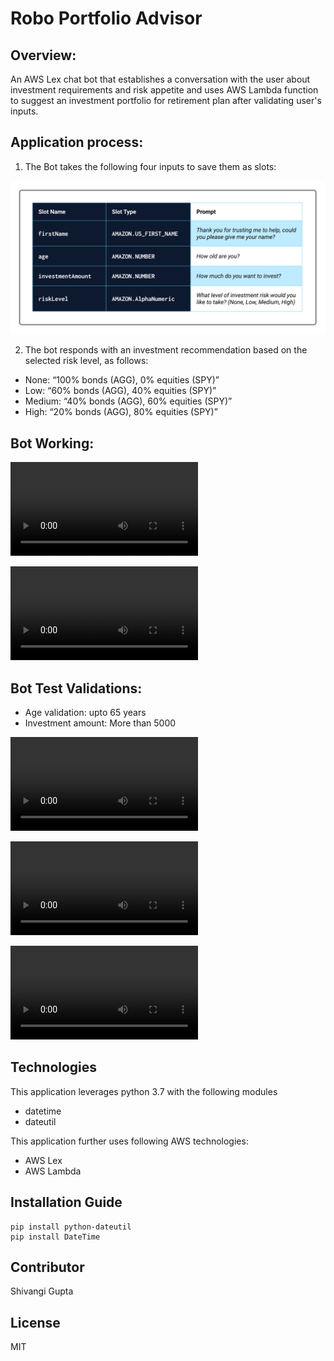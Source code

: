 # Robo Portfolio Advisor

## Overview:

An AWS Lex chat bot that establishes a conversation with the user about investment requirements and risk appetite and uses AWS Lambda function to suggest an investment portfolio for retirement plan after validating user's inputs.

## Application process:

1. The Bot takes the following four inputs to save them as slots:

![](media/slots.png)

2. The bot responds with an investment recommendation based on the selected risk level, as follows:

- None: “100% bonds (AGG), 0% equities (SPY)”
- Low: “60% bonds (AGG), 40% equities (SPY)”
- Medium: “40% bonds (AGG), 60% equities (SPY)”
- High: “20% bonds (AGG), 80% equities (SPY)”

## Bot Working:

![Chat_Bot_working](media/robo_adv.mov)

![Chat_Bot_Portfolio](media/robo_lambda.mov)


## Bot Test Validations:

* Age validation: upto 65 years
* Investment amount: More than 5000


![Chatbot_Test_Age](media/age_testval.mov)

![Chatbot_Test_Amount](media/amount_testval.mov)

![Chatbot_Test_NegtiveAge](media/age_testval.mov)


## Technologies

This application leverages python 3.7 with the following modules

* datetime
* dateutil

This application further uses following AWS technologies:

* AWS Lex
* AWS Lambda



## Installation Guide

```
pip install python-dateutil
pip install DateTime
```

## Contributor

Shivangi Gupta

## License

MIT
